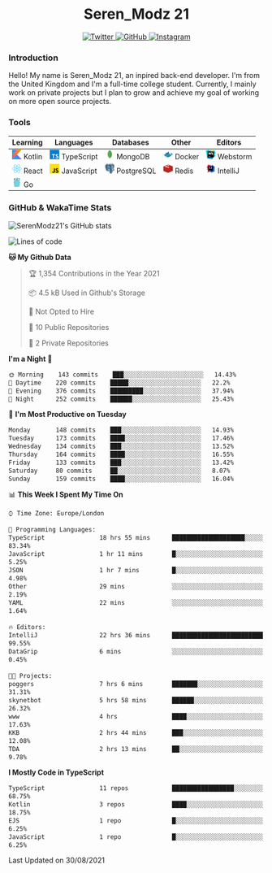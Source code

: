 <div align="center">
  <h1>Seren_Modz 21</h1>
  <a href="https://twitter.com/SerenModz21">
    <img alt="Twitter" src="https://img.shields.io/badge/twitter%20-%231DA1F2.svg?&style=for-the-badge&logo=Twitter&logoColor=white">
  </a>
  <a href="https://github.com/SerenModz21">
    <img alt="GitHub" src="https://img.shields.io/badge/github%20-%23121011.svg?&style=for-the-badge&logo=github&logoColor=white">
  </a>
  <a href="https://www.instagram.com/serenmodz21">
    <img alt="Instagram" src="https://img.shields.io/badge/instagram%20-%23E4405F.svg?&style=for-the-badge&logo=Instagram&logoColor=white">
  </a>
</div>

### Introduction

Hello! My name is Seren_Modz 21, an inpired back-end developer. I'm from the United Kingdom and I'm a full-time college student. Currently, I mainly work on private projects but I plan to grow and achieve my goal of working on more open source projects. 

### Tools

 **Learning**                                        | **Languages**                                               | **Databases**                                               | **Other**                                           | **Editors**                                                  
-----------------------------------------------------|-------------------------------------------------------------|-------------------------------------------------------------|-----------------------------------------------------|--------------------------------------------------------------
 <img width="19px" src="./assets/kotlin.svg"> Kotlin | <img width="19px" src="./assets/typescript.svg"> TypeScript | <img width="19px" src="./assets/mongodb.svg"> MongoDB       | <img width="19px" src="./assets/docker.svg"> Docker | <img width="19px" src="./assets/webstorm.svg"> Webstorm      
 <img width="19px" src="./assets/react.svg"> React   | <img width="19px" src="./assets/javascript.svg"> JavaScript | <img width="19px" src="./assets/postgresql.svg"> PostgreSQL | <img width="19px" src="./assets/redis.svg"> Redis   | <img width="19px" src="./assets/intellij-idea.svg"> IntelliJ
 <img width="19px" src="./assets/go.svg"> Go         |                                                             |                                                             |                                                     |                                                                                                               

### GitHub & WakaTime Stats

![SerenModz21's GitHub stats](https://github-readme-stats.vercel.app/api?username=SerenModz21&show_icons=true&theme=dark)

<!--START_SECTION:waka-->
![Lines of code](https://img.shields.io/badge/From%20Hello%20World%20I%27ve%20Written-18625%20lines%20of%20code-blue)

**🐱 My Github Data** 

> 🏆 1,354 Contributions in the Year 2021
 > 
> 📦 4.5 kB Used in Github's Storage 
 > 
> 🚫 Not Opted to Hire
 > 
> 📜 10 Public Repositories 
 > 
> 🔑 2 Private Repositories  
 > 
**I'm a Night 🦉** 

```text
🌞 Morning    143 commits    ███░░░░░░░░░░░░░░░░░░░░░░   14.43% 
🌆 Daytime    220 commits    █████░░░░░░░░░░░░░░░░░░░░   22.2% 
🌃 Evening    376 commits    █████████░░░░░░░░░░░░░░░░   37.94% 
🌙 Night      252 commits    ██████░░░░░░░░░░░░░░░░░░░   25.43%

```
📅 **I'm Most Productive on Tuesday** 

```text
Monday       148 commits    ███░░░░░░░░░░░░░░░░░░░░░░   14.93% 
Tuesday      173 commits    ████░░░░░░░░░░░░░░░░░░░░░   17.46% 
Wednesday    134 commits    ███░░░░░░░░░░░░░░░░░░░░░░   13.52% 
Thursday     164 commits    ████░░░░░░░░░░░░░░░░░░░░░   16.55% 
Friday       133 commits    ███░░░░░░░░░░░░░░░░░░░░░░   13.42% 
Saturday     80 commits     ██░░░░░░░░░░░░░░░░░░░░░░░   8.07% 
Sunday       159 commits    ████░░░░░░░░░░░░░░░░░░░░░   16.04%

```


📊 **This Week I Spent My Time On** 

```text
⌚︎ Time Zone: Europe/London

💬 Programming Languages: 
TypeScript               18 hrs 55 mins      ████████████████████░░░░░   83.34% 
JavaScript               1 hr 11 mins        █░░░░░░░░░░░░░░░░░░░░░░░░   5.25% 
JSON                     1 hr 7 mins         █░░░░░░░░░░░░░░░░░░░░░░░░   4.98% 
Other                    29 mins             ░░░░░░░░░░░░░░░░░░░░░░░░░   2.19% 
YAML                     22 mins             ░░░░░░░░░░░░░░░░░░░░░░░░░   1.64%

🔥 Editors: 
IntelliJ                 22 hrs 36 mins      █████████████████████████   99.55% 
DataGrip                 6 mins              ░░░░░░░░░░░░░░░░░░░░░░░░░   0.45%

🐱‍💻 Projects: 
poggers                  7 hrs 6 mins        ███████░░░░░░░░░░░░░░░░░░   31.31% 
skynetbot                5 hrs 58 mins       ██████░░░░░░░░░░░░░░░░░░░   26.32% 
www                      4 hrs               ████░░░░░░░░░░░░░░░░░░░░░   17.63% 
KKB                      2 hrs 44 mins       ███░░░░░░░░░░░░░░░░░░░░░░   12.08% 
TDA                      2 hrs 13 mins       ██░░░░░░░░░░░░░░░░░░░░░░░   9.78%

```

**I Mostly Code in TypeScript** 

```text
TypeScript               11 repos            █████████████████░░░░░░░░   68.75% 
Kotlin                   3 repos             ████░░░░░░░░░░░░░░░░░░░░░   18.75% 
EJS                      1 repo              █░░░░░░░░░░░░░░░░░░░░░░░░   6.25% 
JavaScript               1 repo              █░░░░░░░░░░░░░░░░░░░░░░░░   6.25%

```



 Last Updated on 30/08/2021
<!--END_SECTION:waka-->
